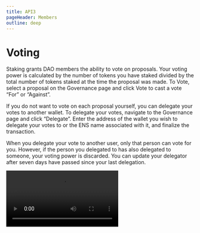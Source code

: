 ```yaml
---
title: API3
pageHeader: Members
outline: deep
---
```


<PageHeader/>

# Voting

Staking grants DAO members the ability to vote on proposals. Your voting power
is calculated by the number of tokens you have staked divided by the total
number of tokens staked at the time the proposal was made. To Vote, select a
proposal on the Governance page and click Vote to cast a vote “For” or
“Against”.

If you do not want to vote on each proposal yourself, you can delegate your
votes to another wallet. To delegate your votes, navigate to the Governance page
and click “Delegate”. Enter the address of the wallet you wish to delegate your
votes to or the ENS name associated with it, and finalize the transaction.

When you delegate your vote to another user, only that person can vote for you.
However, if the person you delegated to has also delegated to someone, your
voting power is discarded. You can update your delegator after seven days have
passed since your last delegation.

<!-- vote and delegate video -->
<Video src="https://www.youtube.com/embed/K_EZFMjXUPA"/>
